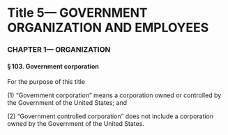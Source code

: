 
# Title 5— GOVERNMENT ORGANIZATION AND EMPLOYEES
### CHAPTER 1— ORGANIZATION
#### § 103. Government corporation

For the purpose of this title

(1) “Government corporation” means a corporation owned or controlled by the Government of the United States; and

(2) “Government controlled corporation” does not include a corporation owned by the Government of the United States.
